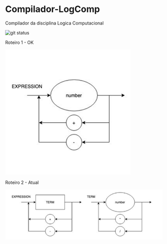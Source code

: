 # Compilador-LogComp

Compilador da disciplina Logica Computacional

![git status](http://3.129.230.99/svg/roguetaver/Compilador-LogComp/)

Roteiro 1 - OK

![Alt text](diagrama-roteiro1.png?raw=true "Diagrama Sintático Roteiro 1")

Roteiro 2 - Atual

![Alt text](diagrama-roteiro2.png?raw=true "Diagrama Sintático Roteiro 2 (ATUAL)")
